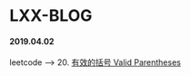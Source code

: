# LXX-BLOG

#### 2019.04.02

leetcode --> 20. [有效的括号 Valid Parentheses](./leetcode/ValidParentheses.md)